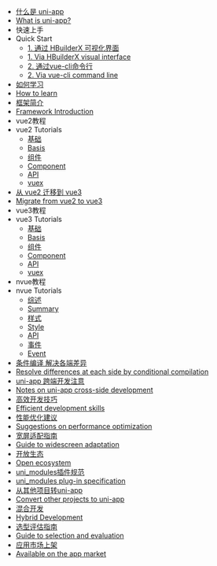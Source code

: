 * [什么是 uni-app](README.md)
* [What is uni-app?](README.md)
* 快速上手
* Quick Start
  * [1. 通过 HBuilderX 可视化界面](quickstart-hx.md)
  * [1. Via HBuilderX visual interface](quickstart-hx.md)
  * [2. 通过vue-cli命令行](quickstart-cli.md)
  * [2. Via vue-cli command line](quickstart-cli.md)
* [如何学习](resource.md)
* [How to learn](resource.md)
* [框架简介](frame.md)
* [Framework Introduction](frame.md)
* vue2教程
* vue2 Tutorials
  * [基础](vue-basics.md)
  * [Basis](vue-basics.md)
  * [组件](vue-components.md)
  * [Component](vue-components.md)
  * [API](vue-api.md)
  * [vuex](vue-vuex.md)
* [从 vue2 迁移到 vue3](migration-to-vue3.md)
* [Migrate from vue2 to vue3](migration-to-vue3.md)
* vue3教程
* vue3 Tutorials
  * [基础](vue3-basics.md)
  * [Basis](vue3-basics.md)
  * [组件](vue3-components.md)
  * [Component](vue3-components.md)
  * [API](vue3-api.md)
  * [vuex](vue3-vuex.md)
* nvue教程
* nvue Tutorials
  * [综述](nvue-outline.md)
  * [Summary](nvue-outline.md)
  * [样式](nvue-css.md)
  * [Style](nvue-css.md)
  * [API](nvue-api.md)
  * [事件](nvue-event.md)
  * [Event](nvue-event.md)
* [条件编译 解决各端差异](platform.md)
* [Resolve differences at each side by conditional compilation](platform.md)
* [uni-app 跨端开发注意](matter.md)
* [Notes on uni-app cross-side development](matter.md)
* [高效开发技巧](snippet.md)
* [Efficient development skills](snippet.md)
* [性能优化建议](performance.md)
* [Suggestions on performance optimization](performance.md)
* [宽屏适配指南](adapt.md)
* [Guide to widescreen adaptation](adapt.md)
* [开放生态](ecosystem.md)
* [Open ecosystem](ecosystem.md)
* [uni_modules插件规范](uni_modules.md)
* [uni_modules plug-in specification](uni_modules.md)
* [从其他项目转uni-app](translate.md)
* [Convert other projects to uni-app](translate.md)
* [混合开发](hybrid.md)
* [Hybrid Development](hybrid.md)
* [选型评估指南](select.md)
* [Guide to selection and evaluation](select.md)
* [应用市场上架](store.md)
* [Available on the app market](store.md)
